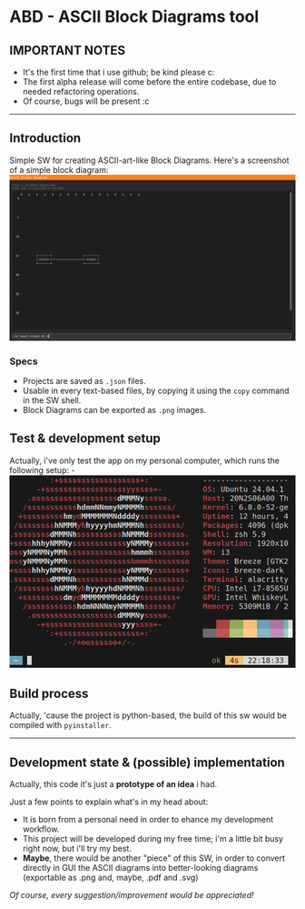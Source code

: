 # ABD - ASCII Block Diagrams tool

## IMPORTANT NOTES

- It's the first time that i use github; be kind please c:
- The first alpha release will come before the entire codebase, due to needed refactoring operations.
- Of course, bugs will be present :c 

---

## Introduction

Simple SW for creating ASCII-art-like Block Diagrams. Here's a screenshot of a simple block diagram:
![demo1](d&t/demo1.png)

### Specs
- Projects are saved as `.json` files.
- Usable in every text-based files, by copying it using the `copy` command in the SW shell.
- Block Diagrams can be exported as `.png` images.  

## Test & development setup

Actually, i've only test the app on my personal computer, which runs the following setup:
    - ![t&d_setup](d&t/developement_and_test_setup.png)

## Build process

Actually, 'cause the project is python-based, the build of this sw would be compiled with `pyinstaller`.

---

## Development state & (possible) implementation

Actually, this code it's just a **prototype of an idea** i had.

Just a few points to explain what's in my head about:
- It is born from a personal need in order to ehance my development workflow.
- This project will be developed during my free time; i'm a little bit busy right now, but i'll try my best.
- **Maybe**, there would be another "piece" of this SW, in order to convert directly in GUI the ASCII diagrams into better-looking diagrams (exportable as .png and, maybe, .pdf and .svg)

*Of course, every suggestion/improvement would be appreciated!*